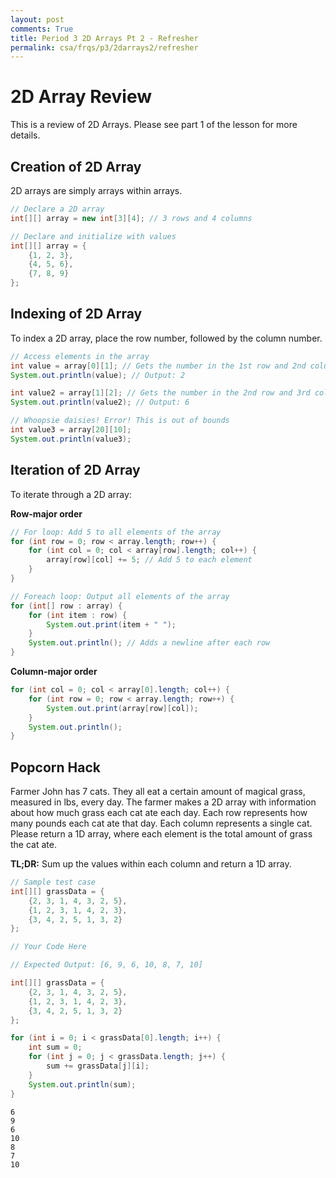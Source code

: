 ```yaml
---
layout: post
comments: True
title: Period 3 2D Arrays Pt 2 - Refresher
permalink: csa/frqs/p3/2darrays2/refresher
---
```


# 2D Array Review

This is a review of 2D Arrays. Please see part 1 of the lesson for more details.

## Creation of 2D Array

2D arrays are simply arrays within arrays.
```java
// Declare a 2D array
int[][] array = new int[3][4]; // 3 rows and 4 columns

// Declare and initialize with values
int[][] array = {
    {1, 2, 3},
    {4, 5, 6},
    {7, 8, 9}
};
```


## Indexing of 2D Array

To index a 2D array, place the row number, followed by the column number.
```java
// Access elements in the array
int value = array[0][1]; // Gets the number in the 1st row and 2nd column
System.out.println(value); // Output: 2

int value2 = array[1][2]; // Gets the number in the 2nd row and 3rd column
System.out.println(value2); // Output: 6

// Whoopsie daisies! Error! This is out of bounds
int value3 = array[20][10];
System.out.println(value3);
```


## Iteration of 2D Array

To iterate through a 2D array:

**Row-major order**
```java
// For loop: Add 5 to all elements of the array
for (int row = 0; row < array.length; row++) {
    for (int col = 0; col < array[row].length; col++) {
        array[row][col] += 5; // Add 5 to each element
    }
}

// Foreach loop: Output all elements of the array
for (int[] row : array) {
    for (int item : row) {
        System.out.print(item + " ");
    }
    System.out.println(); // Adds a newline after each row
}
```

**Column-major order**
```java
for (int col = 0; col < array[0].length; col++) {
    for (int row = 0; row < array.length; row++) {
        System.out.print(array[row][col]);
    }
    System.out.println();
}
```


## Popcorn Hack

Farmer John has 7 cats. They all eat a certain amount of magical grass, measured in lbs, every day. The farmer makes a 2D array with information about how much grass each cat ate each day. Each row represents how many pounds each cat ate that day. Each column represents a single cat. Please return a 1D array, where each element is the total amount of grass the cat ate.

**TL;DR:** Sum up the values within each column and return a 1D array.
```java
// Sample test case
int[][] grassData = {
    {2, 3, 1, 4, 3, 2, 5},
    {1, 2, 3, 1, 4, 2, 3},
    {3, 4, 2, 5, 1, 3, 2}
};

// Your Code Here

// Expected Output: [6, 9, 6, 10, 8, 7, 10]
```



```java
int[][] grassData = {
    {2, 3, 1, 4, 3, 2, 5},
    {1, 2, 3, 1, 4, 2, 3},
    {3, 4, 2, 5, 1, 3, 2}
};

for (int i = 0; i < grassData[0].length; i++) {
    int sum = 0;
    for (int j = 0; j < grassData.length; j++) {
        sum += grassData[j][i];
    }
    System.out.println(sum);
}
```

    6
    9
    6
    10
    8
    7
    10


